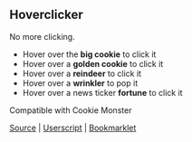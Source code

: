 ## Hoverclicker

No more clicking.

- Hover over the **big cookie** to click it
- Hover over a **golden cookie** to click it
- Hover over a **reindeer** to click it
- Hover over a **wrinkler** to pop it
- Hover over a news ticker **fortune** to click it

Compatible with Cookie Monster

[Source](hoverclicker/main.js) | [Userscript](hoverclicker/userscript.js) | [Bookmarklet](hoverclicker/bookmarklet.js)
